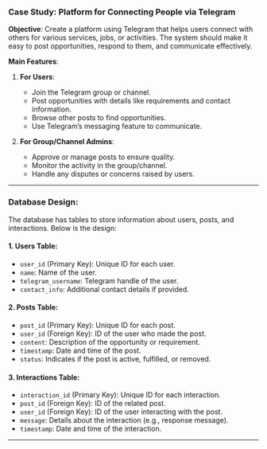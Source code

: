 ### Case Study: Platform for Connecting People via Telegram

**Objective**:
Create a platform using Telegram that helps users connect with others for various services, jobs, or activities. The system should make it easy to post opportunities, respond to them, and communicate effectively.

**Main Features**:
1. **For Users**:
   - Join the Telegram group or channel.
   - Post opportunities with details like requirements and contact information.
   - Browse other posts to find opportunities.
   - Use Telegram’s messaging feature to communicate.

2. **For Group/Channel Admins**:
   - Approve or manage posts to ensure quality.
   - Monitor the activity in the group/channel.
   - Handle any disputes or concerns raised by users.

---

### Database Design:
The database has tables to store information about users, posts, and interactions. Below is the design:

#### 1. **Users Table**:
   - `user_id` (Primary Key): Unique ID for each user.
   - `name`: Name of the user.
   - `telegram_username`: Telegram handle of the user.
   - `contact_info`: Additional contact details if provided.

#### 2. **Posts Table**:
   - `post_id` (Primary Key): Unique ID for each post.
   - `user_id` (Foreign Key): ID of the user who made the post.
   - `content`: Description of the opportunity or requirement.
   - `timestamp`: Date and time of the post.
   - `status`: Indicates if the post is active, fulfilled, or removed.

#### 3. **Interactions Table**:
   - `interaction_id` (Primary Key): Unique ID for each interaction.
   - `post_id` (Foreign Key): ID of the related post.
   - `user_id` (Foreign Key): ID of the user interacting with the post.
   - `message`: Details about the interaction (e.g., response message).
   - `timestamp`: Date and time of the interaction.

---